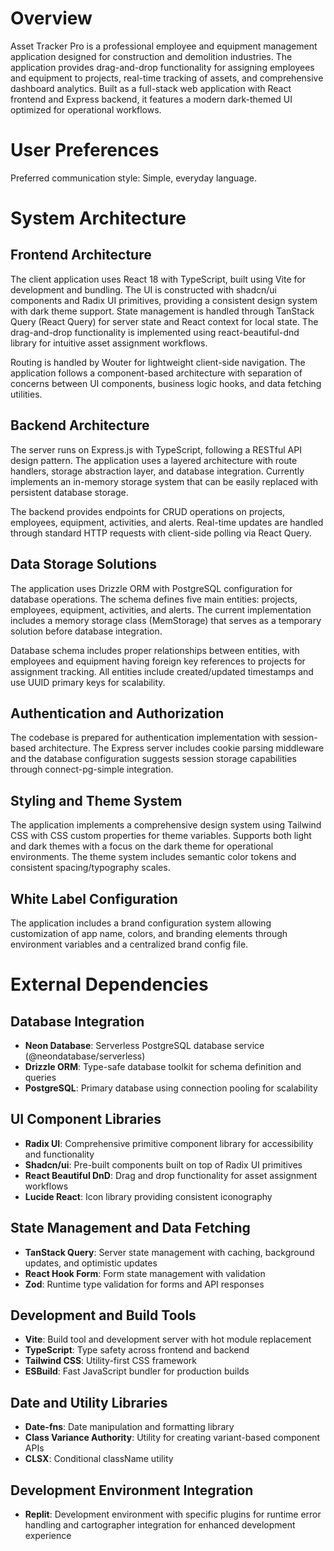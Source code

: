 # Overview

Asset Tracker Pro is a professional employee and equipment management application designed for construction and demolition industries. The application provides drag-and-drop functionality for assigning employees and equipment to projects, real-time tracking of assets, and comprehensive dashboard analytics. Built as a full-stack web application with React frontend and Express backend, it features a modern dark-themed UI optimized for operational workflows.

# User Preferences

Preferred communication style: Simple, everyday language.

# System Architecture

## Frontend Architecture
The client application uses React 18 with TypeScript, built using Vite for development and bundling. The UI is constructed with shadcn/ui components and Radix UI primitives, providing a consistent design system with dark theme support. State management is handled through TanStack Query (React Query) for server state and React context for local state. The drag-and-drop functionality is implemented using react-beautiful-dnd library for intuitive asset assignment workflows.

Routing is handled by Wouter for lightweight client-side navigation. The application follows a component-based architecture with separation of concerns between UI components, business logic hooks, and data fetching utilities.

## Backend Architecture
The server runs on Express.js with TypeScript, following a RESTful API design pattern. The application uses a layered architecture with route handlers, storage abstraction layer, and database integration. Currently implements an in-memory storage system that can be easily replaced with persistent database storage.

The backend provides endpoints for CRUD operations on projects, employees, equipment, activities, and alerts. Real-time updates are handled through standard HTTP requests with client-side polling via React Query.

## Data Storage Solutions
The application uses Drizzle ORM with PostgreSQL configuration for database operations. The schema defines five main entities: projects, employees, equipment, activities, and alerts. The current implementation includes a memory storage class (MemStorage) that serves as a temporary solution before database integration.

Database schema includes proper relationships between entities, with employees and equipment having foreign key references to projects for assignment tracking. All entities include created/updated timestamps and use UUID primary keys for scalability.

## Authentication and Authorization
The codebase is prepared for authentication implementation with session-based architecture. The Express server includes cookie parsing middleware and the database configuration suggests session storage capabilities through connect-pg-simple integration.

## Styling and Theme System
The application implements a comprehensive design system using Tailwind CSS with CSS custom properties for theme variables. Supports both light and dark themes with a focus on the dark theme for operational environments. The theme system includes semantic color tokens and consistent spacing/typography scales.

## White Label Configuration
The application includes a brand configuration system allowing customization of app name, colors, and branding elements through environment variables and a centralized brand config file.

# External Dependencies

## Database Integration
- **Neon Database**: Serverless PostgreSQL database service (@neondatabase/serverless)
- **Drizzle ORM**: Type-safe database toolkit for schema definition and queries
- **PostgreSQL**: Primary database using connection pooling for scalability

## UI Component Libraries
- **Radix UI**: Comprehensive primitive component library for accessibility and functionality
- **Shadcn/ui**: Pre-built components built on top of Radix UI primitives
- **React Beautiful DnD**: Drag and drop functionality for asset assignment workflows
- **Lucide React**: Icon library providing consistent iconography

## State Management and Data Fetching
- **TanStack Query**: Server state management with caching, background updates, and optimistic updates
- **React Hook Form**: Form state management with validation
- **Zod**: Runtime type validation for forms and API responses

## Development and Build Tools
- **Vite**: Build tool and development server with hot module replacement
- **TypeScript**: Type safety across frontend and backend
- **Tailwind CSS**: Utility-first CSS framework
- **ESBuild**: Fast JavaScript bundler for production builds

## Date and Utility Libraries
- **Date-fns**: Date manipulation and formatting library
- **Class Variance Authority**: Utility for creating variant-based component APIs
- **CLSX**: Conditional className utility

## Development Environment Integration
- **Replit**: Development environment with specific plugins for runtime error handling and cartographer integration for enhanced development experience